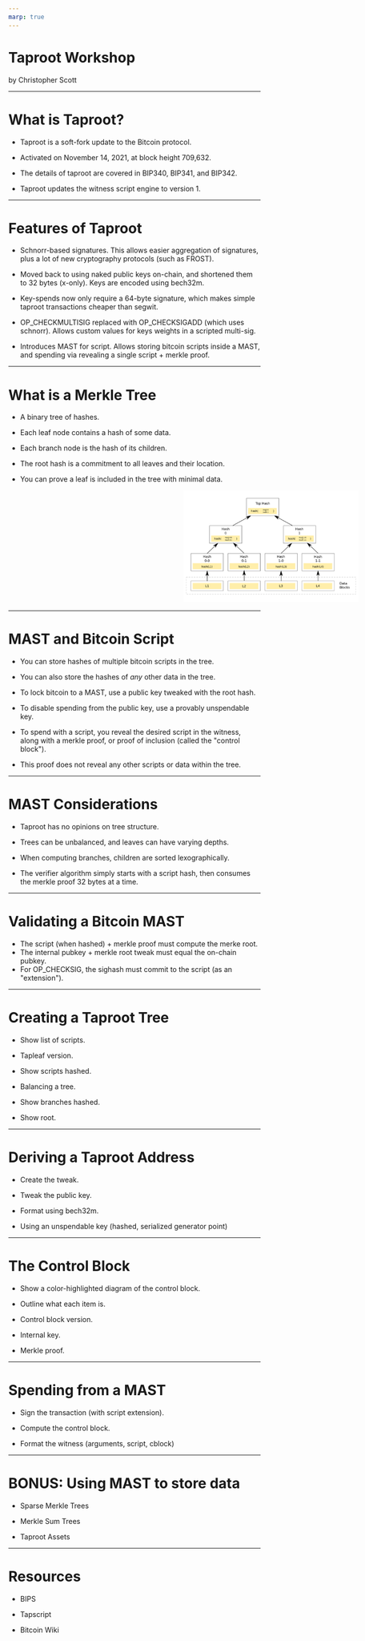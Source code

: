 ```yaml
---
marp: true
---
```


# Taproot Workshop

by Christopher Scott

---

# What is Taproot?

* Taproot is a soft-fork update to the Bitcoin protocol.

* Activated on November 14, 2021, at block height 709,632.

* The details of taproot are covered in BIP340, BIP341, and BIP342.

* Taproot updates the witness script engine to version 1.

---

# Features of Taproot

* Schnorr-based signatures. This allows easier aggregation of signatures, plus a lot of new cryptography protocols (such as FROST).

* Moved back to using naked public keys on-chain, and shortened them to 32 bytes (x-only). Keys are encoded using bech32m.

* Key-spends now only require a 64-byte signature, which makes simple taproot transactions cheaper than segwit.

* OP_CHECKMULTISIG replaced with OP_CHECKSIGADD (which uses schnorr). Allows custom values for keys weights in a scripted multi-sig.

* Introduces MAST for script. Allows storing bitcoin scripts inside a MAST, and spending via revealing a single script + merkle proof.

---

# What is a Merkle Tree

* A binary tree of hashes.

* Each leaf node contains a hash of some data.

* Each branch node is the hash of its children.

* The root hash is a commitment to all leaves and their location.

* You can prove a leaf is included in the tree with minimal data.

<img src="static/hash-tree.png" style="padding-left:350px;width:350px;"/>

---

# MAST and Bitcoin Script

* You can store hashes of multiple bitcoin scripts in the tree.

* You can also store the hashes of *any* other data in the tree.

* To lock bitcoin to a MAST, use a public key tweaked with the root hash.

* To disable spending from the public key, use a provably unspendable key.

* To spend with a script, you reveal the desired script in the witness, along with a merkle proof, or proof of inclusion (called the "control block").

* This proof does not reveal any other scripts or data within the tree.

---

# MAST Considerations

* Taproot has no opinions on tree structure.

* Trees can be unbalanced, and leaves can have varying depths.

* When computing branches, children are sorted lexographically.

* The verifier algorithm simply starts with a script hash, then consumes the merkle proof 32 bytes at a time.

---

# Validating a Bitcoin MAST

* The script (when hashed) + merkle proof must compute the merke root.
* The internal pubkey + merkle root tweak must equal the on-chain pubkey.
* For OP_CHECKSIG, the sighash must commit to the script (as an "extension").

---

# Creating a Taproot Tree

* Show list of scripts.

* Tapleaf version.

* Show scripts hashed.

* Balancing a tree.

* Show branches hashed.

* Show root.

---

# Deriving a Taproot Address

* Create the tweak.

* Tweak the public key.

* Format using bech32m.

* Using an unspendable key (hashed, serialized generator point)

---

# The Control Block

* Show a color-highlighted diagram of the control block.

* Outline what each item is.

* Control block version.

* Internal key.

* Merkle proof.

---

# Spending from a MAST

* Sign the transaction (with script extension).

* Compute the control block.

* Format the witness (arguments, script, cblock)

---

# BONUS: Using MAST to store data

* Sparse Merkle Trees

* Merkle Sum Trees

* Taproot Assets

<!--

A Sparse (meaning ‘thinly scattered’) Merkle tree is a data structure in which it can be proven that specific data doesn't exist within a merkle tree. An SMT is an authenticated key-value store, meaning that the key, or location, of a leaf and the content of the leaf are bound to each other.

To achieve this property, the contents of the leaf are hashed and a merkle tree is created in which the leaf's position corresponds to the bitmap of the hash digest. By necessity, this requires a tree of 256 levels and 2^256 leaves. Generation of the tree is efficient--despite the apparently large size--because the overwhelming majority of the branches contain empty leaves and can be represented with nil hashes.

In Sparse Merkle trees, every leaf can be described as a guide to itself through a map when expressed in binary form.

i.e the binary digits of the leaf also represent its location in the tree

0 = go left, 1 = go right, result is either null 

Merkle sum trees are a type of merkle tree that contains numeric values at each leaf, and each node also carries the sum of the values below it. At the root of the Merkle sum tree is the sum of total values in the tree.

Merkle Sum trees allow efficient verification of conservation (non-inflation) by committing to quantities associated with leaves.

https://docs.lightning.engineering/the-lightning-network/taproot-assets/taproot-assets-protocol
-->

---

# Resources

* BIPS

* Tapscript

* Bitcoin Wiki
